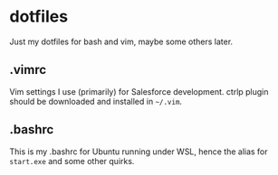 # dotfiles
Just my dotfiles for bash and vim, maybe some others later.

## .vimrc
Vim settings I use (primarily) for Salesforce development. ctrlp plugin should be downloaded and installed in `~/.vim`.

## .bashrc
This is my .bashrc for Ubuntu running under WSL, hence the alias for `start.exe` and some other quirks.
